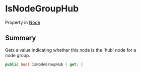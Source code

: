 # IsNodeGroupHub

Property in [Node](yarn.node.md)

## Summary

Gets a value indicating whether this node is the 'hub' node for a\
node group.

```csharp
public bool IsNodeGroupHub { get; }
```
